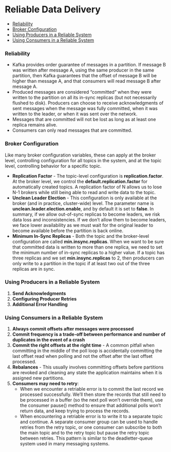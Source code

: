 # Reliable Data Delivery
* [Reliability](#reliability)
* [Broker Configuration](#broker-configuration)
* [Using Producers in a Reliable System](#using-producers-in-a-reliable-system)
* [Using Consumers in a Reliable System](#using-consumers-in-a-reliable-system)

### Reliability
* Kafka provides order guarantee of messages in a partition. If message B was written after message A, using the same producer in the same partition, then Kafka guarantees that the offset of message B will be higher than message A, and that consumers will read message B after message A.
* Produced messages are considered “committed” when they were written to the partition on all its in-sync replicas (but not necessarily flushed to disk). Producers can choose to receive acknowledgments of sent messages when the message was fully committed, when it was written to the leader, or when it was sent over the network.
* Messages that are committed will not be lost as long as at least one replica remains alive.
* Consumers can only read messages that are committed.

### Broker Configuration
Like many broker configuration variables, these can apply at the broker level, controlling configuration for all topics in the system, and at the topic level, controlling behavior for a specific topic.
* **Replication Factor** - The topic-level configuration is **replication.factor**. At the broker level, we control the **default.replication.factor** for automatically created topics. A replication factor of N allows us to lose N-1 brokers while still being able to read and write data to the topic.
* **Unclean Leader Election** - This configuration is only available at the broker (and in practice, cluster-wide) level. The parameter name is **unclean.leader.election.enable**, and by default it is set to **false**. In summary, if we allow out-of-sync replicas to become leaders, we risk data loss and inconsistencies. If we don’t allow them to become leaders, we face lower availability as we must wait for the original leader to become available before the partition is back online.
* **Minimum In-Sync Replicas** - Both the topic and the broker-level configuration are called **min.insync.replicas**. When we want to be sure that committed data is written to more than one replica, we need to set the minimum number of in-sync replicas to a higher value. If a topic has three replicas and we set **min.insync.replicas** to 2, then producers can only write to a partition in the topic if at least two out of the three replicas are in sync.

### Using Producers in a Reliable System
1) **Send Acknowledgments**
2) **Configuring Producer Retries**
3) **Additional Error Handling**

### Using Consumers in a Reliable System
1) **Always commit offsets after messages were processed**
2) **Commit frequency is a trade-off between performance and number of duplicates in the event of a crash**
3) **Commit the right offsets at the right time** - A common pitfall when committing in the middle of the poll loop is accidentally committing the last offset read when polling and not the offset after the last offset processed.
4) **Rebalances** - This usually involves committing offsets before partitions are revoked and cleaning any state the application maintains when it is assigned new partitions.
5) **Consumers may need to retry**:
   - When we encounter a retriable error is to commit the last record we processed successfully. We’ll then store the records that still need to be processed in a buffer (so the next poll won’t override them), use the consumer pause() method to ensure that additional polls won’t return data, and keep trying to process the records.
   - When encountering a retriable error is to write it to a separate topic and continue. A separate consumer group can be used to handle retries from the retry topic, or one consumer can subscribe to both the main topic and to the retry topic but pause the retry topic between retries. This pattern is similar to the deadletter-queue system used in many messaging systems.

